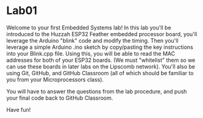 # Lab01
Welcome to your first Embedded Systems lab! In this lab you'll be introduced to the Huzzah ESP32 Feather embedded processor board, you'll leverage the Arduino "blink" code and modify the timing.  Then you'll leverage a simple Arduino .ino sketch by copy/pasting the key instructions into your Blink.cpp file.  Using this, you will be able to read the MAC addresses for both of your ESP32 boards.  (We must "whitelist" them so we can use these boards in later labs on the Lipscomb network). You'll also be using Git, GitHub, and GitHub Classroom (all of which should be familiar to you from your Microprocessors class).

You will have to answer the questions from the lab procedure, and push your final code back to GitHub Classroom.

Have fun!
